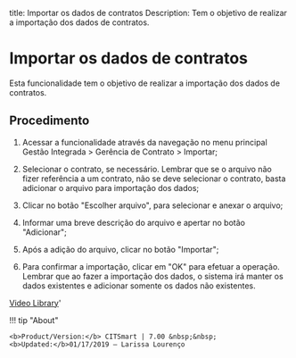 title: Importar os dados de contratos
Description: Tem o objetivo de realizar a importação dos dados de contratos.
# Importar os dados de contratos
Esta funcionalidade tem o objetivo de realizar a importação dos dados de contratos.

Procedimento
------------

1.  Acessar a funcionalidade através da navegação no menu principal Gestão
    Integrada \> Gerência de Contrato \> Importar;

2.  Selecionar o contrato, se necessário. Lembrar que se o arquivo não fizer
    referência a um contrato, não se deve selecionar o contrato, basta adicionar
    o arquivo para importação dos dados;

3.  Clicar no botão "Escolher arquivo", para selecionar e anexar o arquivo;

4.  Informar uma breve descrição do arquivo e apertar no botão "Adicionar";

5.  Após a adição do arquivo, clicar no botão "Importar";

6.  Para confirmar a importação, clicar em "OK" para efetuar a operação. Lembrar
    que ao fazer a importação dos dados, o sistema irá manter os dados
    existentes e adicionar somente os dados não existentes.

<i class='fa fa-youtube-play  fa-2x' style='color:#97ce17;vertical-align: middle;'> </i> [Video Library](https://www.youtube.com/playlist?list=PLB5qK2uzf2RNUc7XoNAAOyo3Ex5fKM2db)'

!!! tip "About"

    <b>Product/Version:</b> CITSmart | 7.00 &nbsp;&nbsp;
    <b>Updated:</b>01/17/2019 – Larissa Lourenço
